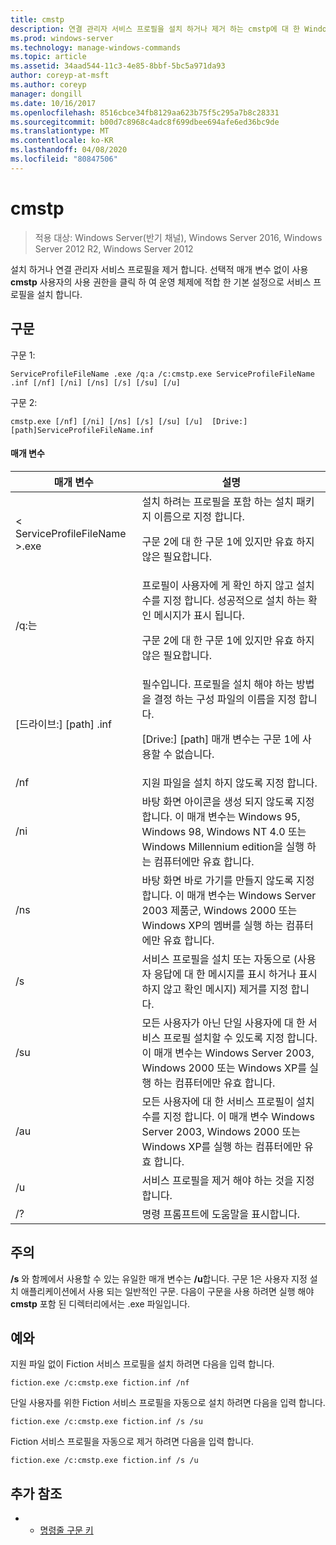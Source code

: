 ```yaml
---
title: cmstp
description: 연결 관리자 서비스 프로필을 설치 하거나 제거 하는 cmstp에 대 한 Windows 명령 항목입니다.
ms.prod: windows-server
ms.technology: manage-windows-commands
ms.topic: article
ms.assetid: 34aad544-11c3-4e85-8bbf-5bc5a971da93
author: coreyp-at-msft
ms.author: coreyp
manager: dongill
ms.date: 10/16/2017
ms.openlocfilehash: 8516cbce34fb8129aa623b75f5c295a7b8c28331
ms.sourcegitcommit: b00d7c8968c4adc8f699dbee694afe6ed36bc9de
ms.translationtype: MT
ms.contentlocale: ko-KR
ms.lasthandoff: 04/08/2020
ms.locfileid: "80847506"
---
```

# <a name="cmstp"></a>cmstp

>적용 대상: Windows Server(반기 채널), Windows Server 2016, Windows Server 2012 R2, Windows Server 2012

설치 하거나 연결 관리자 서비스 프로필을 제거 합니다. 선택적 매개 변수 없이 사용 **cmstp** 사용자의 사용 권한을 클릭 하 여 운영 체제에 적합 한 기본 설정으로 서비스 프로필을 설치 합니다. 

## <a name="syntax"></a>구문
구문 1:
```
ServiceProfileFileName .exe /q:a /c:cmstp.exe ServiceProfileFileName .inf [/nf] [/ni] [/ns] [/s] [/su] [/u]
```
구문 2:
```
cmstp.exe [/nf] [/ni] [/ns] [/s] [/su] [/u]  [Drive:][path]ServiceProfileFileName.inf
```
#### <a name="parameters"></a>매개 변수
|매개 변수|설명|
|-------|--------|
|< ServiceProfileFileName >.exe|설치 하려는 프로필을 포함 하는 설치 패키지 이름으로 지정 합니다.<p>구문 2에 대 한 구문 1에 있지만 유효 하지 않은 필요합니다.|
|/q:는|프로필이 사용자에 게 확인 하지 않고 설치 수를 지정 합니다. 성공적으로 설치 하는 확인 메시지가 표시 됩니다.<p>구문 2에 대 한 구문 1에 있지만 유효 하지 않은 필요합니다.|
|[드라이브:] [path] <ServiceProfileFileName>.inf|필수입니다. 프로필을 설치 해야 하는 방법을 결정 하는 구성 파일의 이름을 지정 합니다.<p>[Drive:] [path] 매개 변수는 구문 1에 사용할 수 없습니다.|
|/nf|지원 파일을 설치 하지 않도록 지정 합니다.|
|/ni|바탕 화면 아이콘을 생성 되지 않도록 지정 합니다. 이 매개 변수는 Windows 95, Windows 98, Windows NT 4.0 또는 Windows Millennium edition을 실행 하는 컴퓨터에만 유효 합니다.|
|/ns|바탕 화면 바로 가기를 만들지 않도록 지정 합니다. 이 매개 변수는 Windows Server 2003 제품군, Windows 2000 또는 Windows XP의 멤버를 실행 하는 컴퓨터에만 유효 합니다.|
|/s|서비스 프로필을 설치 또는 자동으로 (사용자 응답에 대 한 메시지를 표시 하거나 표시 하지 않고 확인 메시지) 제거를 지정 합니다.|
|/su|모든 사용자가 아닌 단일 사용자에 대 한 서비스 프로필 설치할 수 있도록 지정 합니다. 이 매개 변수는 Windows Server 2003, Windows 2000 또는 Windows XP를 실행 하는 컴퓨터에만 유효 합니다.|
|/au|모든 사용자에 대 한 서비스 프로필이 설치 수를 지정 합니다. 이 매개 변수 Windows Server 2003, Windows 2000 또는 Windows XP를 실행 하는 컴퓨터에만 유효 합니다.|
|/u|서비스 프로필을 제거 해야 하는 것을 지정 합니다.|
|/?|명령 프롬프트에 도움말을 표시합니다.|

## <a name="remarks"></a>주의
**/s** 와 함께에서 사용할 수 있는 유일한 매개 변수는 **/u**합니다.
구문 1은 사용자 지정 설치 애플리케이션에서 사용 되는 일반적인 구문. 다음이 구문을 사용 하려면 실행 해야 **cmstp** 포함 된 디렉터리에서는 <ServiceProfileFileName>.exe 파일입니다.

## <a name="examples"></a><a name=BKMK_Examples></a>예와
지원 파일 없이 Fiction 서비스 프로필을 설치 하려면 다음을 입력 합니다.
```
fiction.exe /c:cmstp.exe fiction.inf /nf
```
단일 사용자를 위한 Fiction 서비스 프로필을 자동으로 설치 하려면 다음을 입력 합니다.
```
fiction.exe /c:cmstp.exe fiction.inf /s /su
```
Fiction 서비스 프로필을 자동으로 제거 하려면 다음을 입력 합니다.
```
fiction.exe /c:cmstp.exe fiction.inf /s /u
```
## <a name="additional-references"></a>추가 참조
-   - [명령줄 구문 키](command-line-syntax-key.md)
